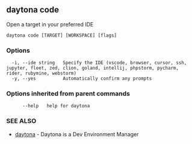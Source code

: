 ## daytona code

Open a target in your preferred IDE

```
daytona code [TARGET] [WORKSPACE] [flags]
```

### Options

```
  -i, --ide string   Specify the IDE (vscode, browser, cursor, ssh, jupyter, fleet, zed, clion, goland, intellij, phpstorm, pycharm, rider, rubymine, webstorm)
  -y, --yes          Automatically confirm any prompts
```

### Options inherited from parent commands

```
      --help   help for daytona
```

### SEE ALSO

* [daytona](daytona.md)	 - Daytona is a Dev Environment Manager

